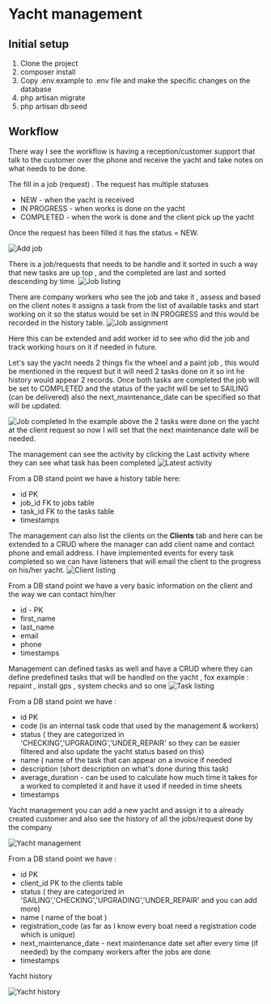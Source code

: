 # Yacht management

## Initial setup

1. Clone the project  
2. composer install
2. Copy .env.example to .env file and make the specific changes on the database
3. php artisan migrate 
4. php artisan db:seed


## Workflow

 There way I see the workflow is having a reception/customer support that talk to the 
customer over the phone and receive the yacht and take notes on what needs to be done.

The fill in a job (request) . 
The request has multiple statuses 
- NEW - when the yacht is received 
- IN PROGRESS - when works is done on the yacht
- COMPLETED - when the work is done and the client pick up the yacht

Once the request has been filled it has the status = NEW.

![Add job](https://www.evernote.com/shard/s64/sh/571318a7-ba8d-4298-8fff-5edd7afeacec/44dd659bb9f5a265/res/74a88657-d1d1-4c35-b90c-d3a4a3fbcb87/skitch.png "Add job")

There is a job/requests that needs to be handle and it sorted in such a way that new tasks are up top ,
and the completed are last and sorted descending by time.
![Job listing](https://www.evernote.com/shard/s64/sh/4224fd11-c9eb-4601-9272-e0ab12c0eccb/e75d909488280698/res/11ad5c91-8d5e-4cef-97b6-6f2c79a7def4/skitch.png "Job listing")


There are company workers who see the job and take it , assess and based on the client notes
it assigns a task from the list of available tasks and start working on it so the 
status would be set in IN PROGRESS and this would be recorded in the
history table.
![Job assignment](https://www.evernote.com/shard/s64/sh/2da22f06-5c8a-430a-a006-80d62ccfc50d/e0aec5e32929684d/res/204b3b52-de3e-4248-97b9-2f9972bd7c87/skitch.png "Job assignment")


Here this can be extended and add worker id to see who did the job and track working hours on it if needed in future.
 
Let's say the yacht needs 2 things fix the wheel and a paint job , this would be 
mentioned in the request but it will need 2 tasks done on it 
so int he history would appear 2 records.
Once both tasks are completed the job will be set to COMPLETED and the
status of the yacht will be set to SAILING (can be delivered) also the next_maintenance_date can be
specified so that will be updated.

![Job completed](https://www.evernote.com/shard/s64/sh/af6ce281-4ce1-44e0-be3b-118d5f502451/bb4d35a91482ba13/res/32c5bd90-002c-4a10-a8cb-a7aa500ef7aa/skitch.png "Job completed")
In the example above the 2 tasks were done on the yacht at the client request so now I will set that
the next maintenance date will be needed.


The management can see the activity by clicking the Last activity where they can see what task has
been completed
![Latest activity](https://www.evernote.com/shard/s64/sh/5db3de43-2993-4430-90bf-686c21bc19b9/a1af9ddb34982987/res/13867178-d915-4b10-9c02-158cd385e693/skitch.png "Latest activity")

From a DB stand point we have a history table here:

- id PK 
- job_id  FK to jobs table
- task_id FK to the tasks table
- timestamps


The management can also list the clients on the **Clients** tab and here can be extended to a CRUD
where the manager can add client name and contact phone and email address.
I have implemented events for every task completed so we can have listeners that will email the client
to the progress on his/her yacht.
![Client listing](https://www.evernote.com/shard/s64/sh/17f8ca8c-58f3-45a8-9af4-b630f34f3c31/67bd8f0a2581db55/res/f25b02b2-935b-4b6b-a1e9-175bd1c7c1f7/skitch.png "Client listing")

From a DB stand point we have a very basic information on the client and the way we can contact him/her
- id - PK
- first_name 
- last_name
- email
- phone 
- timestamps


Management can defined tasks as well and have a CRUD where they can define predefined tasks that 
will be handled on the yacht , fox example : repaint , install gps , system checks and so one
![Task listing](https://www.evernote.com/shard/s64/sh/e0e0d401-64c0-4b75-b226-e5d7534389a8/ffa4e931353425c2/res/97b7e83b-eb8b-4ae0-a64b-92f5bda98e19/skitch.png "Task listing")


From a DB stand point we have :

- id PK
- code (is an internal task code that used by the management & workers)
- status ( they are categorized in 'CHECKING','UPGRADING','UNDER_REPAIR' so they can be easier filtered and also update the yacht status based on this)
- name ( name of the task that can appear on a invoice if needed
- description (short description on what's done during this task)
- average_duration - can be used to calculate how much time it takes for a worked to completed it 
and have it used if needed in time sheets
- timestamps


Yacht management you can add a new yacht and assign it to a already created customer and also 
see the history of all the jobs/request done by the company

![Yacht management](https://www.evernote.com/shard/s64/sh/58d5c8d8-5c7f-4ac3-9552-87f3ca5d46de/122639ce86dfe5f4/res/417eafd6-863e-4ff6-a9ab-71af10a94414/skitch.png "Yacht management")


From a DB stand point we have :

- id PK
- client_id PK to the clients table
- status ( they are categorized in 'SAILING','CHECKING','UPGRADING','UNDER_REPAIR' and you can add more)
- name ( name of the boat )
- registration_code (as far as I know every boat need a registration code which is unique)
- next_maintenance_date - next maintenance date set after every time (if needed) by the company workers after the jobs are done
- timestamps



Yacht history

![Yacht history](https://www.evernote.com/shard/s64/sh/31723797-ce50-4619-876b-17a2c3d56ce8/9b54cc0303a1b160/res/abb34d63-f643-4ab3-b6f1-2882f7306c16/skitch.png "Yacht history")









